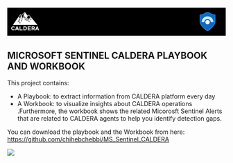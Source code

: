 <p align="center">
<img src="https://github.com/chihebchebbi/MS_Sentinel_CALDERA/blob/main/Images/Caldera_sentinel.png?raw=true" alt="logo" style="width:1400px"></a>
</p>

## MICROSOFT SENTINEL CALDERA PLAYBOOK AND WORKBOOK

This project contains:
*  A Playbook: to extract information from CALDERA platform every day
*  A Workbook: to visualize insights about CALDERA operations .Furthermore, the workbook shows the related Micorosft Sentinel Alerts that are related to CALDERA agents to help you identify detection gaps. 

You can download the playbook and the Workbook from here: https://github.com/chihebchebbi/MS_Sentinel_CALDERA 

![](https://github.com/chihebchebbi/MS_Sentinel_CALDERA/blob/main/Images/CALDERA.gif?raw=true)
